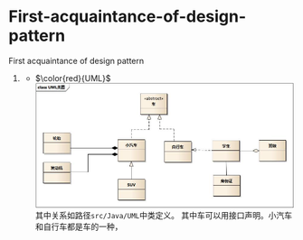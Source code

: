 # First-acquaintance-of-design-pattern
First acquaintance of design pattern
1. * $\color{red}{UML}$
![Image text](./src/Resource/image/UML.jpg)
其中关系如路径`src/Java/UML`中类定义。
其中车可以用接口声明。小汽车和自行车都是车的一种，

